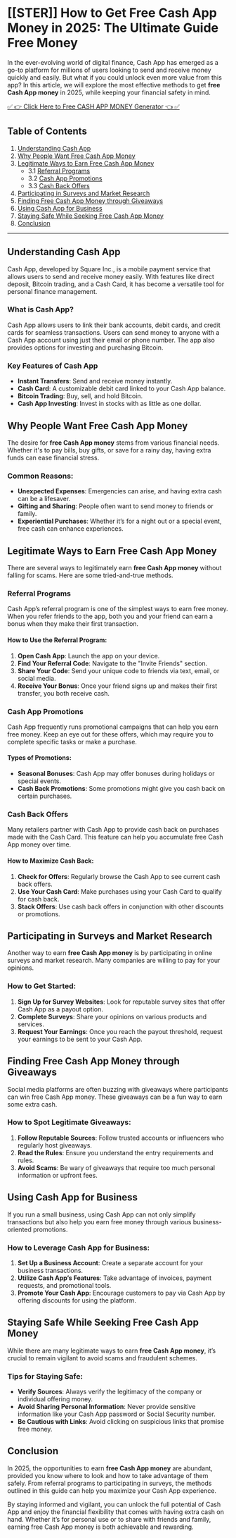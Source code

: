 # [[STER]] How to Get Free Cash App Money in 2025: The Ultimate Guide Free Money

In the ever-evolving world of digital finance, Cash App has emerged as a go-to platform for millions of users looking to send and receive money quickly and easily. But what if you could unlock even more value from this app? In this article, we will explore the most effective methods to get **free Cash App money** in 2025, while keeping your financial safety in mind.

[✅ 👉 Click Here to Free CASH APP MONEY Generator 👈 ✅](https://todaylink.site/CashApp/)


## Table of Contents
1. [Understanding Cash App](#understanding-cash-app)
2. [Why People Want Free Cash App Money](#why-people-want-free-cash-app-money)
3. [Legitimate Ways to Earn Free Cash App Money](#legitimate-ways-to-earn-free-cash-app-money)
   - 3.1 [Referral Programs](#referral-programs)
   - 3.2 [Cash App Promotions](#cash-app-promotions)
   - 3.3 [Cash Back Offers](#cash-back-offers)
4. [Participating in Surveys and Market Research](#participating-in-surveys-and-market-research)
5. [Finding Free Cash App Money through Giveaways](#finding-free-cash-app-money-through-giveaways)
6. [Using Cash App for Business](#using-cash-app-for-business)
7. [Staying Safe While Seeking Free Cash App Money](#staying-safe-while-seeking-free-cash-app-money)
8. [Conclusion](#conclusion)

---

## Understanding Cash App

Cash App, developed by Square Inc., is a mobile payment service that allows users to send and receive money easily. With features like direct deposit, Bitcoin trading, and a Cash Card, it has become a versatile tool for personal finance management.

### What is Cash App?

Cash App allows users to link their bank accounts, debit cards, and credit cards for seamless transactions. Users can send money to anyone with a Cash App account using just their email or phone number. The app also provides options for investing and purchasing Bitcoin.

### Key Features of Cash App

- **Instant Transfers**: Send and receive money instantly.
- **Cash Card**: A customizable debit card linked to your Cash App balance.
- **Bitcoin Trading**: Buy, sell, and hold Bitcoin.
- **Cash App Investing**: Invest in stocks with as little as one dollar.

## Why People Want Free Cash App Money

The desire for **free Cash App money** stems from various financial needs. Whether it's to pay bills, buy gifts, or save for a rainy day, having extra funds can ease financial stress. 

### Common Reasons:

- **Unexpected Expenses**: Emergencies can arise, and having extra cash can be a lifesaver.
- **Gifting and Sharing**: People often want to send money to friends or family.
- **Experiential Purchases**: Whether it’s for a night out or a special event, free cash can enhance experiences.

## Legitimate Ways to Earn Free Cash App Money

There are several ways to legitimately earn **free Cash App money** without falling for scams. Here are some tried-and-true methods.

### Referral Programs

Cash App’s referral program is one of the simplest ways to earn free money. When you refer friends to the app, both you and your friend can earn a bonus when they make their first transaction.

#### How to Use the Referral Program:

1. **Open Cash App**: Launch the app on your device.
2. **Find Your Referral Code**: Navigate to the "Invite Friends" section.
3. **Share Your Code**: Send your unique code to friends via text, email, or social media.
4. **Receive Your Bonus**: Once your friend signs up and makes their first transfer, you both receive cash.

### Cash App Promotions

Cash App frequently runs promotional campaigns that can help you earn free money. Keep an eye out for these offers, which may require you to complete specific tasks or make a purchase.

#### Types of Promotions:

- **Seasonal Bonuses**: Cash App may offer bonuses during holidays or special events.
- **Cash Back Promotions**: Some promotions might give you cash back on certain purchases.

### Cash Back Offers

Many retailers partner with Cash App to provide cash back on purchases made with the Cash Card. This feature can help you accumulate free Cash App money over time.

#### How to Maximize Cash Back:

1. **Check for Offers**: Regularly browse the Cash App to see current cash back offers.
2. **Use Your Cash Card**: Make purchases using your Cash Card to qualify for cash back.
3. **Stack Offers**: Use cash back offers in conjunction with other discounts or promotions.

## Participating in Surveys and Market Research

Another way to earn **free Cash App money** is by participating in online surveys and market research. Many companies are willing to pay for your opinions.

### How to Get Started:

1. **Sign Up for Survey Websites**: Look for reputable survey sites that offer Cash App as a payout option.
2. **Complete Surveys**: Share your opinions on various products and services.
3. **Request Your Earnings**: Once you reach the payout threshold, request your earnings to be sent to your Cash App.

## Finding Free Cash App Money through Giveaways

Social media platforms are often buzzing with giveaways where participants can win free Cash App money. These giveaways can be a fun way to earn some extra cash.

### How to Spot Legitimate Giveaways:

1. **Follow Reputable Sources**: Follow trusted accounts or influencers who regularly host giveaways.
2. **Read the Rules**: Ensure you understand the entry requirements and rules.
3. **Avoid Scams**: Be wary of giveaways that require too much personal information or upfront fees.

## Using Cash App for Business

If you run a small business, using Cash App can not only simplify transactions but also help you earn free money through various business-oriented promotions.

### How to Leverage Cash App for Business:

1. **Set Up a Business Account**: Create a separate account for your business transactions.
2. **Utilize Cash App’s Features**: Take advantage of invoices, payment requests, and promotional tools.
3. **Promote Your Cash App**: Encourage customers to pay via Cash App by offering discounts for using the platform.

## Staying Safe While Seeking Free Cash App Money

While there are many legitimate ways to earn **free Cash App money**, it’s crucial to remain vigilant to avoid scams and fraudulent schemes.

### Tips for Staying Safe:

- **Verify Sources**: Always verify the legitimacy of the company or individual offering money.
- **Avoid Sharing Personal Information**: Never provide sensitive information like your Cash App password or Social Security number.
- **Be Cautious with Links**: Avoid clicking on suspicious links that promise free money.

## Conclusion

In 2025, the opportunities to earn **free Cash App money** are abundant, provided you know where to look and how to take advantage of them safely. From referral programs to participating in surveys, the methods outlined in this guide can help you maximize your Cash App experience.

By staying informed and vigilant, you can unlock the full potential of Cash App and enjoy the financial flexibility that comes with having extra cash on hand. Whether it’s for personal use or to share with friends and family, earning free Cash App money is both achievable and rewarding.
